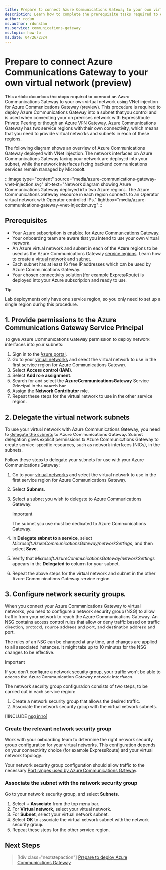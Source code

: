 ```yaml
---
title: Prepare to connect Azure Communications Gateway to your own virtual network
description: Learn how to complete the prerequisite tasks required to deploy Azure Communications Gateway with VNet injection. 
author: rcdun
ms.author: rdunstan
ms.service: communications-gateway
ms.topic: how-to
ms.date: 04/26/2024
---
```


# Prepare to connect Azure Communications Gateway to your own virtual network (preview)

This article describes the steps required to connect an Azure Communications Gateway to your own virtual network using VNet injection for Azure Communications Gateway (preview). This procedure is required to deploy Azure Communications Gateway into a subnet that you control and is used when connecting your on premises network with ExpressRoute Private Peering or though an Azure VPN Gateway. Azure Communications Gateway has two service regions with their own connectivity, which means that you need to provide virtual networks and subnets in each of these regions.

The following diagram shows an overview of Azure Communications Gateway deployed with VNet injection. The network interfaces on Azure Communications Gateway facing your network are deployed into your subnet, while the network interfaces facing backend communications services remain managed by Microsoft.

:::image type="content" source="media/azure-communications-gateway-vnet-injection.svg" alt-text="Network diagram showing Azure Communications Gateway deployed into two Azure regions. The Azure Communications Gateway resource in each region connects to an Operator virtual network with Operator controlled IPs." lightbox="media/azure-communications-gateway-vnet-injection.svg":::

## Prerequisites
- Your Azure subscription is [enabled for Azure Communications Gateway](prepare-to-deploy.md#get-access-to-azure-communications-gateway-for-your-azure-subscription).
- Your onboarding team are aware that you intend to use your own virtual network.
- An Azure virtual network and subnet in each of the Azure regions to be used as the Azure Communications Gateway [service regions](reliability-communications-gateway.md#service-regions). Learn how to create a [virtual network](/azure/virtual-network/manage-virtual-network) and [subnet](/azure/virtual-network/virtual-network-manage-subnet).
- Each subnet has at least 16 free IP addresses which can be used by Azure Communications Gateway. 
- Your chosen connectivity solution (for example ExpressRoute) is deployed into your Azure subscription and ready to use.

> [!TIP]
> Lab deployments only have one service region, so you only need to set up a single region during this procedure.

## 1. Provide permissions to the Azure Communications Gateway Service Principal

To give Azure Communications Gateway permission to deploy network interfaces into your subnets:

1. Sign in to the [Azure portal](https://portal.azure.com).
1. Go to your [virtual networks](https://portal.azure.com/#view/HubsExtension/BrowseResource/resourceType/Microsoft.Network%2FvirtualNetworks) and select the virtual network to use in the first service region for Azure Communications Gateway. 
1. Select **Access control (IAM)**.
1. Select **Add role assignment**.
1. Search for and select the **AzureCommunicationsGateway** Service Principal in the search bar.
1. Assign the **Network Contributor** role.
1. Repeat these steps for the virtual network to use in the other service region.

## 2. Delegate the virtual network subnets

To use your virtual network with Azure Communications Gateway, you need to [delegate the subnets](/azure/virtual-network/subnet-delegation-overview) to Azure Communications Gateway. Subnet delegation gives explicit permissions to Azure Communications Gateway to create service-specific resources, such as network interfaces (NICs), in the subnets.

Follow these steps to delegate your subnets for use with your Azure Communications Gateway:

1. Go to your [virtual networks](https://portal.azure.com/#view/HubsExtension/BrowseResource/resourceType/Microsoft.Network%2FvirtualNetworks) and select the virtual network to use in the first service region for Azure Communications Gateway.

1. Select  **Subnets**.
1. Select a subnet you wish to delegate to Azure Communications Gateway.

    > [!IMPORTANT]
    > The subnet you use must be dedicated to Azure Communications Gateway.
 
1. In **Delegate subnet to a service**, select *Microsoft.AzureCommunicationsGateway/networkSettings*, and then select **Save**.
1. Verify that *Microsoft.AzureCommunicationsGateway/networkSettings* appears in the **Delegated to** column for your subnet.
1. Repeat the above steps for the virtual network and subnet in the other Azure Communications Gateway service region.

## 3. Configure network security groups.

When you connect your Azure Communications Gateway to virtual networks, you need to configure a network security group (NSG) to allow traffic from your network to reach the Azure Communications Gateway. An NSG contains access control rules that allow or deny traffic based on traffic direction, protocol, source address and port, and destination address and port.

The rules of an NSG can be changed at any time, and changes are applied to all associated instances. It might take up to 10 minutes for the NSG changes to be effective.

> [!IMPORTANT]
> If you don't configure a network security group, your traffic won't be able to access the Azure Communication Gateway network interfaces.

The network security group configuration consists of two steps, to be carried out in each service region:

1. Create a network security group that allows the desired traffic.
1. Associate the network security group with the virtual network subnets.

[!INCLUDE [nsg intro](../../includes/virtual-networks-create-nsg-intro-include.md)]

### Create the relevant network security group

Work with your onboarding team to determine the right network security group configuration for your virtual networks. This configuration depends on your connectivity choice (for example ExpressRoute) and your virtual network topology.

Your network security group configuration should allow traffic to the necessary [Port ranges used by Azure Communications Gateway](./connectivity.md#port-ranges-used-by-azure-communications-gateway).

### Associate the subnet with the network security group

Go to your network security group, and select **Subnets**.

1. Select **+ Associate** from the top menu bar.
1. For **Virtual network**, select your virtual network.
1. For **Subnet**, select your virtual network subnet.
1. Select **OK** to associate the virtual network subnet with the network security group.
1. Repeat these steps for the other service region.

## Next Steps

> [!div class="nextstepaction"]
> [Prepare to deploy Azure Communications Gateway](prepare-to-deploy.md)
